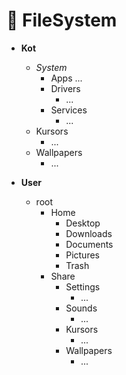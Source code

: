 # 📁 FileSystem

- **Kot**
    - *System*
        - Apps
            ...
        - Drivers
            - ...
        - Services
            - ...
    - Kursors
        - ...
    - Wallpapers
        - ...

- **User**
    - root
        - Home
            - Desktop
            - Downloads
            - Documents
            - Pictures
            - Trash
        - Share
            - Settings
                - ...
            - Sounds
                - ...
            - Kursors
                - ...
            - Wallpapers
                - ...